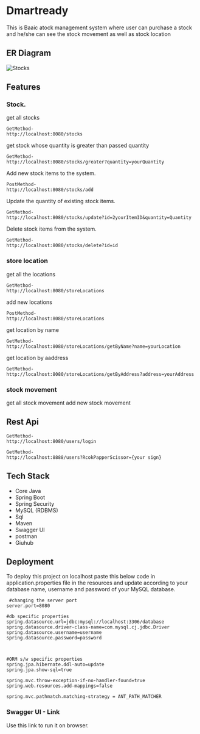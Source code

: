# Dmartready

This is Baaic atock management system where user can purchase a stock and he/she can see the stock movement as well as stock location

## ER Diagram
![Stocks](https://github.com/pradeepsingroul/Dmartready/assets/104360276/0f0a3d1b-0fd5-4fe6-acde-6a9ba9dcafde)

## Features
### Stock.
get all stocks
 ```getall 
GetMethod-
http://localhost:8080/stocks
```
get stock whose quantity is greater than passed quantity
 ```greaterThanQuantity
GetMethod-
http://localhost:8080/stocks/greater?quantity=yourQuantity
```
Add new stock items to the system.
 ```add
PostMethod-
http://localhost:8080/stocks/add
```
Update the quantity of existing stock items.
 ```update
GetMethod-
http://localhost:8080/stocks/update?id=2yourItemID&quantity=Quantity
```
Delete stock items from the system.
 ```delete
GetMethod-
http://localhost:8080/stocks/delete?id=id
```


### store location
get all the locations
 ```getall 
GetMethod-
http://localhost:8080/storeLocations
```
add new locations
 ```add 
PostMethod-
http://localhost:8080/storeLocations
```
get location by name
 ```getByName 
GetMethod-
http://localhost:8080/storeLocations/getByName?name=yourLocation
```
get location by aaddress
 ```getByAddress 
GetMethod-
http://localhost:8080/storeLocations/getByAddress?address=yourAddress
```

### stock movement
get all stock movement
add new stock movement


 ## Rest Api
 


```login 
GetMethod-
http://localhost:8080/users/login
```

```Play game 
GetMethod-
http://localhost:8888/users?RcokPapperScissor={your sign}
```
 

## Tech Stack

- Core Java
- Spring Boot
- Spring Security
- MySQL (RDBMS)
- Sql
- Maven
- Swagger UI
- postman
- Giuhub


## Deployment

To deploy this project on localhost paste this below code in application.properties file in the 
resources and update according to your database name, username and password of your MySQL database.

```properties
 #changing the server port
server.port=8080

#db specific properties
spring.datasource.url=jdbc:mysql://localhost:3306/database
spring.datasource.driver-class-name=com.mysql.cj.jdbc.Driver
spring.datasource.username=username
spring.datasource.password=password



#ORM s/w specific properties
spring.jpa.hibernate.ddl-auto=update
spring.jpa.show-sql=true

spring.mvc.throw-exception-if-no-handler-found=true
spring.web.resources.add-mappings=false

spring.mvc.pathmatch.matching-strategy = ANT_PATH_MATCHER

```
### Swagger UI - Link

Use this link to run it on browser.
